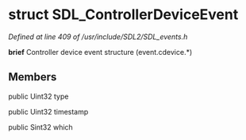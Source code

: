# struct SDL_ControllerDeviceEvent

*Defined at line 409 of /usr/include/SDL2/SDL_events.h*



**brief** Controller device event structure (event.cdevice.*)



## Members

public Uint32 type

public Uint32 timestamp

public Sint32 which



